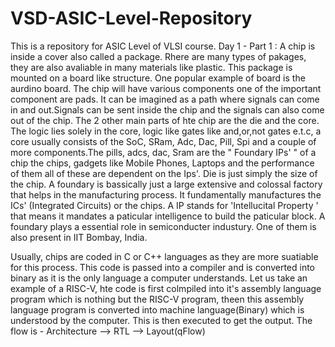 # VSD-ASIC-Level-Repository
This is a repository for ASIC Level of VLSI course.
Day 1 - Part 1 :
A chip is inside a cover also called a package. Rhere are many types of pakages, they are also avaliable in many materials like plastic. This package is mounted on a board like
structure. One popular example of board is the aurdino board. The chip will have various components one of the important component are pads. It can be imagined as a path where
signals can come in and out.Signals can be sent inside the chip and the signals can also come out of the chip. The 2 other main parts of hte chip are the die and the core. The
logic lies solely in the core, logic like gates like and,or,not gates e.t.c, a core usually consists of the SoC, SRam, Adc, Dac, Pill, Spi and a couple of more components.The
pills, adcs, dac, Sram are the " Foundary IPs' " of a chip the chips, gadgets like Mobile Phones, Laptops and the performance of them all of these are dependent on the Ips'.
Die is just simply the size of the chip. A foundary is bassically just a large extensive and colossal factory that helps in the manufacturing process. It fundamentally 
manufactures the ICs' (Integrated Circuits) or the chips. A IP stands for 'Intellucital Property ' that means it mandates a paticular intelligence to build the paticular
block. A foundary plays a essential role in semiconducter industury. One of them is also present in IIT Bombay, India.

Usually, chips are coded in C or C++ languages  as they are more suatiable for this process. This code is passed into a compiler and is converted into binary as it is the only 
language a computer understands. Let us take an example  of  a  RISC-V, hte code is first colmpiled into it's assembly language program which is nothing but the RISC-V program,
theen this assembly language program is converted into machine language(Binary) which  is  understood  by  the  computer. This is then executed to get the output. The flow is -
Architecture --> RTL --> Layout(qFlow)  

